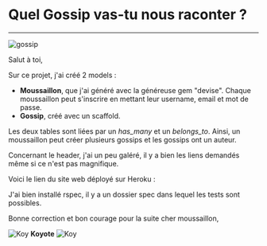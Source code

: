 # Quel Gossip vas-tu nous raconter ? 

----------------------------------------

![gossip](https://cdn0.tnwcdn.com/wp-content/blogs.dir/1/files/2015/04/gossip.jpg)

Salut à toi, 

Sur ce projet, j'ai créé 2 models :
- **Moussaillon**, que j'ai généré avec la généreuse gem "devise". Chaque moussaillon peut s'inscrire en mettant leur username, email et mot de passe. 
- **Gossip**, créé avec un scaffold. 

Les deux tables sont liées par un *has_many* et un *belongs_to*. Ainsi, un moussaillon peut créer plusieurs gossips et les gossips ont un auteur. 

Concernant le header, j'ai un peu galéré, il y a bien les liens demandés même si ce n'est pas magnifique. 


Voici le lien du site web déployé sur Heroku : 

J'ai bien installé rspec, il y a un dossier spec dans lequel les tests sont possibles.


Bonne correction et bon courage pour la suite cher moussaillon, 


![Koy](https://image.noelshack.com/fichiers/2018/05/4/1517512365-koyote.png)
 **Koyote** ![Koy](https://image.noelshack.com/fichiers/2018/05/4/1517512365-koyote.png)
